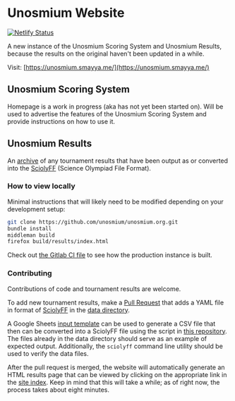 # Unosmium Website

[![Netlify Status](https://api.netlify.com/api/v1/badges/f2bad39e-665a-4733-84da-7ca982e88676/deploy-status)](https://app.netlify.com/sites/wonderful-babbage-2c3793/deploys)

A new instance of the Unosmium Scoring System and Unosmium Results, because the results on the original haven't been updated in a while.

Visit: [https://unosmium.smayya.me/](https://unosmium.smayya.me/)

## Unosmium Scoring System

Homepage is a work in progress (aka has not yet been started on). Will be used
to advertise the features of the Unosmium Scoring System and provide
instructions on how to use it.

## Unosmium Results

An [archive](https://unosmium.smayya.me/results/) of any tournament results
that have been output as or converted into the
[SciolyFF](https://github.com/unosmium/sciolyff) (Science Olympiad File Format).

### How to view locally

Minimal instructions that will likely need to be modified depending on your
development setup:
```sh
git clone https://github.com/unosmium/unosmium.org.git
bundle install
middleman build
firefox build/results/index.html
```

Check out [the Gitlab CI file](https://github.com/smayya337/unosmium.org/blob/master/.gitlab-ci.yml) to see how the production instance is built.

### Contributing

Contributions of code and tournament results are welcome.

To add new tournament results, make a [Pull
Request](https://help.github.com/en/articles/creating-a-pull-request) that adds
a YAML file in format of [SciolyFF](https://github.com/unosmium/sciolyff) in the
[data directory](/data).

A Google Sheets [input
template](https://docs.google.com/spreadsheets/d/1bkDCZD1NYYsS8L8m_e_cZ2kn9dZm2vufC4U9hNum6Hg)
can be used to generate a CSV file that then can be converted into a SciolyFF
file using the script in [this
repository](https://github.com/unosmium/sciolyff-conversions).  The files
already in the data directory should serve as an example of expected output.
Additionally, the `sciolyff` command line utility should be used to verify the
data files.

After the pull request is merged, the website will automatically generate an
HTML results page that can be viewed by clicking on the appropriate link in the
[site index](https://unosmium.smayya.me/results/). Keep in mind that this will take a while; as of right now, the process takes about eight minutes.
